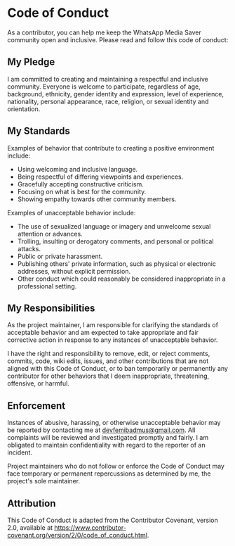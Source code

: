# Code of Conduct

As a contributor, you can help me keep the WhatsApp Media Saver community open and inclusive. Please read and follow this code of conduct:

## My Pledge

I am committed to creating and maintaining a respectful and inclusive community. Everyone is welcome to participate, regardless of age, background, ethnicity, gender identity and expression, level of experience, nationality, personal appearance, race, religion, or sexual identity and orientation.

## My Standards

Examples of behavior that contribute to creating a positive environment include:

- Using welcoming and inclusive language.
- Being respectful of differing viewpoints and experiences.
- Gracefully accepting constructive criticism.
- Focusing on what is best for the community.
- Showing empathy towards other community members.

Examples of unacceptable behavior include:

- The use of sexualized language or imagery and unwelcome sexual attention or advances.
- Trolling, insulting or derogatory comments, and personal or political attacks.
- Public or private harassment.
- Publishing others' private information, such as physical or electronic addresses, without explicit permission.
- Other conduct which could reasonably be considered inappropriate in a professional setting.

## My Responsibilities

As the project maintainer, I am responsible for clarifying the standards of acceptable behavior and am expected to take appropriate and fair corrective action in response to any instances of unacceptable behavior.

I have the right and responsibility to remove, edit, or reject comments, commits, code, wiki edits, issues, and other contributions that are not aligned with this Code of Conduct, or to ban temporarily or permanently any contributor for other behaviors that I deem inappropriate, threatening, offensive, or harmful.

## Enforcement

Instances of abusive, harassing, or otherwise unacceptable behavior may be reported by contacting me at [devfemibadmus@gmail.com](mailto:devfemibadmus@gmail.com). All complaints will be reviewed and investigated promptly and fairly. I am obligated to maintain confidentiality with regard to the reporter of an incident.

Project maintainers who do not follow or enforce the Code of Conduct may face temporary or permanent repercussions as determined by me, the project's sole maintainer.

## Attribution

This Code of Conduct is adapted from the Contributor Covenant, version 2.0, available at https://www.contributor-covenant.org/version/2/0/code_of_conduct.html.

